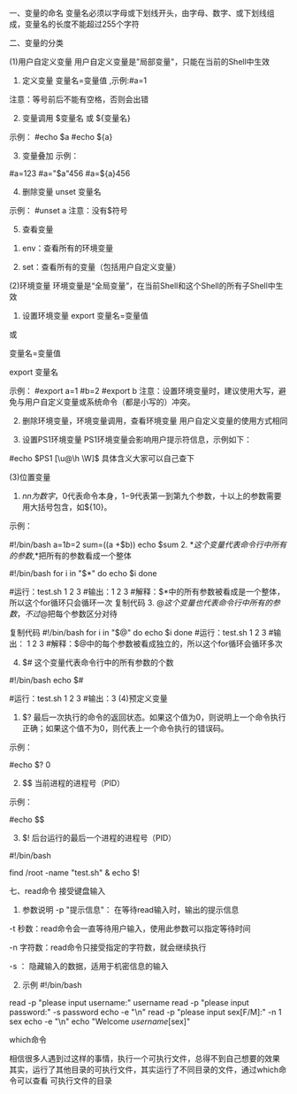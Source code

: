 一、变量的命名
变量名必须以字母或下划线开头，由字母、数字、或下划线组成，变量名的长度不能超过255个字符

二、变量的分类

(1)用户自定义变量
用户自定义变量是"局部变量"，只能在当前的Shell中生效

1. 定义变量
变量名=变量值 ,示例:#a=1

注意：等号前后不能有空格，否则会出错

2. 变量调用
$变量名 或 ${变量名}

示例：
#echo $a
#echo ${a}

3. 变量叠加
示例：

#a=123
#a="$a"456
#a=${a}456

4. 删除变量
unset 变量名

示例：
#unset a
注意：没有$符号


5. 查看变量
1) env：查看所有的环境变量

2) set：查看所有的变量（包括用户自定义变量）

(2)环境变量
环境变量是“全局变量”，在当前Shell和这个Shell的所有子Shell中生效

1. 设置环境变量
export 变量名=变量值

或

变量名=变量值

export 变量名

示例：
#export a=1
#b=2
#export b
注意：设置环境变量时，建议使用大写，避免与用户自定义变量或系统命令（都是小写的）冲突。

2. 删除环境变量，环境变量调用，查看环境变量
用户自定义变量的使用方式相同

3. 设置PS1环境变量
PS1环境变量会影响用户提示符信息，示例如下：

#echo $PS1
[\u@\h \W]\$
具体含义大家可以自己查下

(3)位置变量
1. $n
n为数字，$0代表命令本身，$1-$9代表第一到第九个参数，十以上的参数需要用大括号包含，如${10}。

示例：

#!/bin/bash
a=$1
b=$2
sum=$(($a +$b))
echo $sum
2. $*
这个变量代表命令行中所有的参数,$*把所有的参数看成一个整体

#!/bin/bash
for i in "$*"
do
    echo $i
done

#运行：test.sh 1 2 3
#输出：1 2 3
#解释：$*中的所有参数被看成是一个整体，所以这个for循环只会循环一次
复制代码
3. $@
这个变量也代表命令行中所有的参数，不过$@把每个参数区分对待

复制代码
#!/bin/bash
for i in "$@"
do
    echo $i
done
#运行：test.sh 1 2 3
#输出：
1 
2 
3
#解释：$@中的每个参数被看成独立的，所以这个for循环会循环多次

4. $#
这个变量代表命令行中的所有参数的个数

#!/bin/bash
echo $#

#运行：test.sh 1 2 3
#输出：3
(4)预定义变量
1. $?
最后一次执行的命令的返回状态。如果这个值为0，则说明上一个命令执行正确；如果这个值不为0，则代表上一个命令执行的错误码。

示例：

#echo $?
0

2. $$
当前进程的进程号（PID）

示例：

#echo $$

3. $!
后台运行的最后一个进程的进程号（PID）

#!/bin/bash

find /root -name "test.sh" &
echo $!

七、read命令
接受键盘输入

1. 参数说明
-p "提示信息"： 在等待read输入时，输出的提示信息

-t 秒数：read命令会一直等待用户输入，使用此参数可以指定等待时间

-n 字符数：read命令只接受指定的字符数，就会继续执行

-s ： 隐藏输入的数据，适用于机密信息的输入

2. 示例
#!/bin/bash

read -p "please input username:" username
read -p "please input password:" -s password
echo -e "\n"
read -p "please input sex[F/M]:" -n 1 sex
echo -e "\n"
echo "Welcome $username[$sex]"
 
which命令

相信很多人遇到过这样的事情，执行一个可执行文件，总得不到自己想要的效果
其实，运行了其他目录的可执行文件，其实运行了不同目录的文件，通过which命令可以查看
可执行文件的目录
